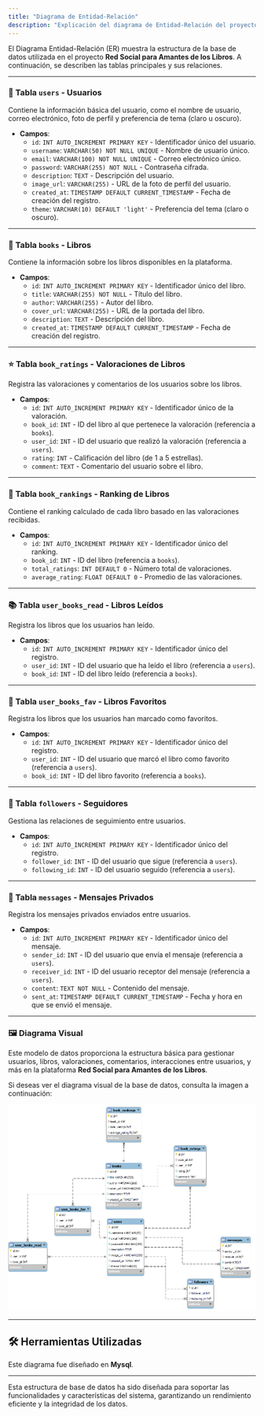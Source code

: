 ```yaml
---
title: "Diagrama de Entidad-Relación"
description: "Explicación del diagrama de Entidad-Relación del proyecto."
---
```


El Diagrama Entidad-Relación (ER) muestra la estructura de la base de datos utilizada en el proyecto **Red Social para Amantes de los Libros**. A continuación, se describen las tablas principales y sus relaciones.

---

### 👤 Tabla `users` - Usuarios
Contiene la información básica del usuario, como el nombre de usuario, correo electrónico, foto de perfil y preferencia de tema (claro u oscuro).
- **Campos**:
  - `id`: `INT AUTO_INCREMENT PRIMARY KEY` - Identificador único del usuario.
  - `username`: `VARCHAR(50) NOT NULL UNIQUE` - Nombre de usuario único.
  - `email`: `VARCHAR(100) NOT NULL UNIQUE` - Correo electrónico único.
  - `password`: `VARCHAR(255) NOT NULL` - Contraseña cifrada.
  - `description`: `TEXT` - Descripción del usuario.
  - `image_url`: `VARCHAR(255)` - URL de la foto de perfil del usuario.
  - `created_at`: `TIMESTAMP DEFAULT CURRENT_TIMESTAMP` - Fecha de creación del registro.
  - `theme`: `VARCHAR(10) DEFAULT 'light'` - Preferencia del tema (claro o oscuro).

---

### 📖 Tabla `books` - Libros
Contiene la información sobre los libros disponibles en la plataforma.
- **Campos**:
  - `id`: `INT AUTO_INCREMENT PRIMARY KEY` - Identificador único del libro.
  - `title`: `VARCHAR(255) NOT NULL` - Título del libro.
  - `author`: `VARCHAR(255)` - Autor del libro.
  - `cover_url`: `VARCHAR(255)` - URL de la portada del libro.
  - `description`: `TEXT` - Descripción del libro.
  - `created_at`: `TIMESTAMP DEFAULT CURRENT_TIMESTAMP` - Fecha de creación del registro.

---

### ⭐ Tabla `book_ratings` - Valoraciones de Libros
Registra las valoraciones y comentarios de los usuarios sobre los libros.
- **Campos**:
  - `id`: `INT AUTO_INCREMENT PRIMARY KEY` - Identificador único de la valoración.
  - `book_id`: `INT` - ID del libro al que pertenece la valoración (referencia a `books`).
  - `user_id`: `INT` - ID del usuario que realizó la valoración (referencia a `users`).
  - `rating`: `INT` - Calificación del libro (de 1 a 5 estrellas).
  - `comment`: `TEXT` - Comentario del usuario sobre el libro.

---

### 🏅 Tabla `book_rankings` - Ranking de Libros
Contiene el ranking calculado de cada libro basado en las valoraciones recibidas.
- **Campos**:
  - `id`: `INT AUTO_INCREMENT PRIMARY KEY` - Identificador único del ranking.
  - `book_id`: `INT` - ID del libro (referencia a `books`).
  - `total_ratings`: `INT DEFAULT 0` - Número total de valoraciones.
  - `average_rating`: `FLOAT DEFAULT 0` - Promedio de las valoraciones.

---

### 📚 Tabla `user_books_read` - Libros Leídos
Registra los libros que los usuarios han leído.
- **Campos**:
  - `id`: `INT AUTO_INCREMENT PRIMARY KEY` - Identificador único del registro.
  - `user_id`: `INT` - ID del usuario que ha leído el libro (referencia a `users`).
  - `book_id`: `INT` - ID del libro leído (referencia a `books`).

---

### 💖 Tabla `user_books_fav` - Libros Favoritos
Registra los libros que los usuarios han marcado como favoritos.
- **Campos**:
  - `id`: `INT AUTO_INCREMENT PRIMARY KEY` - Identificador único del registro.
  - `user_id`: `INT` - ID del usuario que marcó el libro como favorito (referencia a `users`).
  - `book_id`: `INT` - ID del libro favorito (referencia a `books`).

---

### 👥 Tabla `followers` - Seguidores
Gestiona las relaciones de seguimiento entre usuarios.
- **Campos**:
  - `id`: `INT AUTO_INCREMENT PRIMARY KEY` - Identificador único del registro.
  - `follower_id`: `INT` - ID del usuario que sigue (referencia a `users`).
  - `following_id`: `INT` - ID del usuario seguido (referencia a `users`).

---

### 💬 Tabla `messages` - Mensajes Privados
Registra los mensajes privados enviados entre usuarios.
- **Campos**:
  - `id`: `INT AUTO_INCREMENT PRIMARY KEY` - Identificador único del mensaje.
  - `sender_id`: `INT` - ID del usuario que envía el mensaje (referencia a `users`).
  - `receiver_id`: `INT` - ID del usuario receptor del mensaje (referencia a `users`).
  - `content`: `TEXT NOT NULL` - Contenido del mensaje.
  - `sent_at`: `TIMESTAMP DEFAULT CURRENT_TIMESTAMP` - Fecha y hora en que se envió el mensaje.

---

### 🖼️ Diagrama Visual

Este modelo de datos proporciona la estructura básica para gestionar usuarios, libros, valoraciones, comentarios, interacciones entre usuarios, y más en la plataforma **Red Social para Amantes de los Libros**.

Si deseas ver el diagrama visual de la base de datos, consulta la imagen a continuación:

![Diagrama Entidad-Relación](../../../assets/diagrama-entidad-relacion.png)

---

## 🛠️ Herramientas Utilizadas
Este diagrama fue diseñado en **Mysql**.

---

Esta estructura de base de datos ha sido diseñada para soportar las funcionalidades y características del sistema, garantizando un rendimiento eficiente y la integridad de los datos.